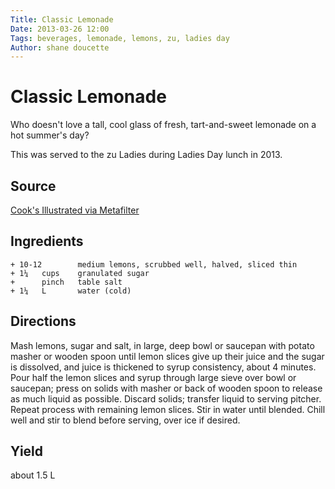 ```yaml
---
Title: Classic Lemonade  
Date: 2013-03-26 12:00  
Tags: beverages, lemonade, lemons, zu, ladies day
Author: shane doucette  
---
```


# Classic Lemonade
Who doesn't love a tall, cool glass of fresh, tart-and-sweet lemonade on
a hot summer's day?

This was served to the zu Ladies during Ladies Day lunch in 2013.

## Source
[Cook's Illustrated via Metafilter](http://ask.metafilter.com/68352/Life-gave-me-bitter-lemonadenow-what)

## Ingredients
~~~~
+ 10-12        medium lemons, scrubbed well, halved, sliced thin
+ 1¼   cups    granulated sugar
+      pinch   table salt
+ 1¼   L       water (cold)
~~~~


## Directions
Mash lemons, sugar and salt, in large, deep bowl or saucepan with potato 
masher or wooden spoon until lemon slices give up their juice and the 
sugar is dissolved, and juice is thickened to syrup consistency, about 
4 minutes. Pour half the lemon slices and syrup through large sieve over 
bowl or saucepan; press on solids with masher or back of wooden spoon to 
release as much liquid as possible. Discard solids; transfer liquid to 
serving pitcher. Repeat process with remaining lemon slices.  Stir in 
water until blended. Chill well and stir to blend before serving, over 
ice if desired.


## Yield
about 1.5 L 
